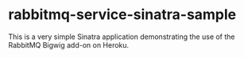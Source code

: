 # rabbitmq-service-sinatra-sample

This is a very simple Sinatra application demonstrating the use of the RabbitMQ Bigwig add-on on Heroku.
